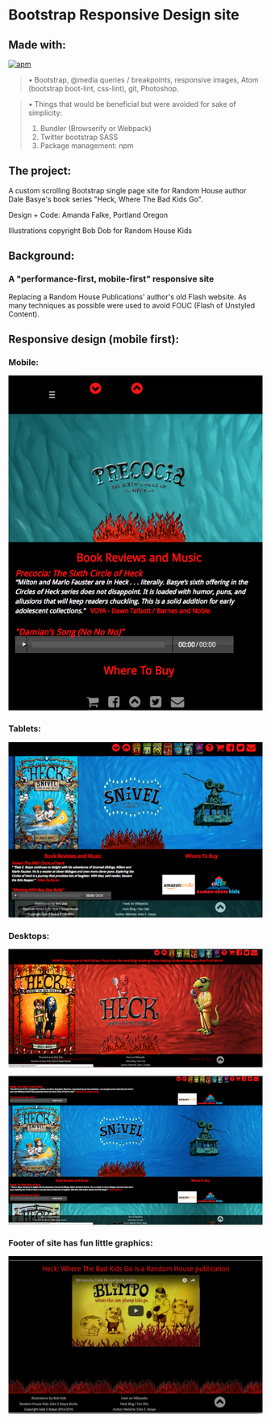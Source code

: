 
# Bootstrap Responsive Design site

## Made with:
[![apm](https://img.shields.io/apm/v/vim-mode.svg?style=flat)](https://github.com/atom/apm)
> • Bootstrap, @media queries / breakpoints, responsive images,
Atom (bootstrap boot-lint, css-lint), git, Photoshop.

> • Things that would be beneficial but were avoided for sake of simplicity:
> 1. Bundler (Browserify or Webpack)
> 2. Twitter bootstrap SASS
> 3. Package management: npm

## The project:
A custom scrolling Bootstrap single page site for Random House author Dale
Basye's book series "Heck, Where The Bad Kids Go".

Design + Code: Amanda Falke, Portland Oregon

Illustrations copyright Bob Dob for Random House Kids

## Background:
### A "performance-first, mobile-first" responsive site
Replacing a Random House Publications' author's old Flash website.
As many techniques as possible were used to avoid FOUC (Flash of Unstyled
Content).

## Responsive design (mobile first):

### Mobile:
![Responsive Bootstrap Mobile](/assets/demo-img/rapacia-mobile.png "Mobile")

### Tablets:
![Bootstrap classes for small desktops and tablets](/assets/demo-img/snivel-md.png "Sm desktops and tablets")

### Desktops:

![Bootstrap classes for larger desktops](/assets/demo-img/heck-lg.png "Larger desktops")

![Bootstrap classes for larger desktops](/assets/demo-img/snivel-desktop-large.png "Larger desktops")

### Footer of site has fun little graphics:
![Bootstrap fun footer](/assets/demo-img/footer-flame.png "Footer Flame")
